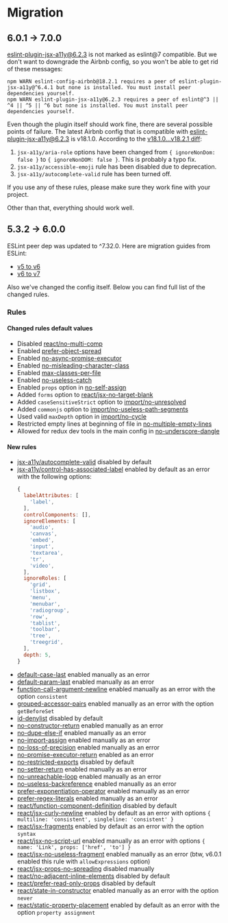 # Migration

## 6.0.1 → 7.0.0

eslint-plugin-jsx-a11y@6.2.3 is not marked as eslint@7 compatible. 
But we don't want to downgrade the Airbnb config, so you won't be able to get rid of these messages:

```
npm WARN eslint-config-airbnb@18.2.1 requires a peer of eslint-plugin-jsx-a11y@^6.4.1 but none is installed. You must install peer dependencies yourself.
npm WARN eslint-plugin-jsx-a11y@6.2.3 requires a peer of eslint@^3 || ^4 || ^5 || ^6 but none is installed. You must install peer dependencies yourself.
```

Even though the plugin itself should work fine, there are several possible points of failure.
The latest Airbnb config that is compatible with eslint-plugin-jsx-a11y@6.2.3 is v18.1.0.
According to the [v18.1.0...v18.2.1 diff](https://github.com/airbnb/javascript/compare/eslint-config-airbnb-v18.1.0...eslint-config-airbnb-v18.2.1):

1. `jsx-a11y/aria-role` options have been changed from `{ ignoreNonDom: false }` to `{ ignoreNonDOM: false }`.
   This is probably a typo fix.
2. `jsx-a11y/accessible-emoji` rule has been disabled due to deprecation.
3. `jsx-a11y/autocomplete-valid` rule has been turned off.

If you use any of these rules, please make sure they work fine with your project.

Other than that, everything should work well.


## 5.3.2 → 6.0.0

ESLint peer dep was updated to ^7.32.0. Here are migration guides from ESLint:

- [v5 to v6](https://eslint.org/docs/user-guide/migrating-to-6.0.0)
- [v6 to v7](https://eslint.org/docs/user-guide/migrating-to-7.0.0)

Also we've changed the config itself. Below you can find full list of the changed rules.

### Rules

#### Changed rules default values

- Disabled [react/no-multi-comp](https://github.com/airbnb/javascript/blob/master/packages/eslint-config-airbnb/CHANGELOG.md#1711--2019-07-01)
- Enabled [prefer-object-spread](https://github.com/airbnb/javascript/blob/master/packages/eslint-config-airbnb-base/CHANGELOG.md#1400--2019-08-09)
- Enabled [no-async-promise-executor](https://github.com/airbnb/javascript/blob/master/packages/eslint-config-airbnb-base/CHANGELOG.md#1400--2019-08-09)
- Enabled [no-misleading-character-class](https://github.com/airbnb/javascript/blob/master/packages/eslint-config-airbnb-base/CHANGELOG.md#1400--2019-08-09)
- Enabled [max-classes-per-file](https://github.com/airbnb/javascript/blob/master/packages/eslint-config-airbnb-base/CHANGELOG.md#1400--2019-08-09)
- Enabled [no-useless-catch](https://github.com/airbnb/javascript/blob/master/packages/eslint-config-airbnb-base/CHANGELOG.md#1400--2019-08-09)
- Enabled `props` option in [no-self-assign](https://github.com/airbnb/javascript/blob/master/packages/eslint-config-airbnb-base/CHANGELOG.md#1400--2019-08-09)
- Added `forms` option to [react/jsx-no-target-blank](https://github.com/yannickcr/eslint-plugin-react/blob/master/CHANGELOG.md#7250---20210827)
- Added `caseSensitiveStrict` option to [import/no-unresolved](https://github.com/import-js/eslint-plugin-import/blob/main/CHANGELOG.md#2250---2021-10-11)
- Added `commonjs` option to [import/no-useless-path-segments](https://github.com/import-js/eslint-plugin-import/blob/main/CHANGELOG.md#2190---2019-12-08)
- Used valid `maxDepth` option in [import/no-cycle](https://github.com/airbnb/javascript/blob/master/packages/eslint-config-airbnb-base/CHANGELOG.md#1421--2020-11-06)
- Restricted empty lines at beginning of file in [no-multiple-empty-lines](https://github.com/airbnb/javascript/blob/master/packages/eslint-config-airbnb-base/CHANGELOG.md#1400--2019-08-09)
- Allowed for redux dev tools in the main config in [no-underscore-dangle](https://github.com/airbnb/javascript/blob/master/packages/eslint-config-airbnb/CHANGELOG.md#1711--2019-07-01)

#### New rules

- [jsx-a11y/autocomplete-valid](https://github.com/jsx-eslint/eslint-plugin-jsx-a11y/blob/master/docs/rules/autocomplete-valid.md) disabled by default
- [jsx-a11y/control-has-associated-label](https://github.com/jsx-eslint/eslint-plugin-jsx-a11y/blob/master/docs/rules/label-has-associated-control.md) enabled by default as an error with the following options:
  ```js
  {
    labelAttributes: [
      'label',
    ],
    controlComponents: [],
    ignoreElements: [
      'audio',
      'canvas',
      'embed',
      'input',
      'textarea',
      'tr',
      'video',
    ],
    ignoreRoles: [
      'grid',
      'listbox',
      'menu',
      'menubar',
      'radiogroup',
      'row',
      'tablist',
      'toolbar',
      'tree',
      'treegrid',
    ],
    depth: 5,
  }
  ```
- [default-case-last](https://eslint.org/docs/rules/default-case-last) enabled manually as an error
- [default-param-last](https://eslint.org/docs/rules/default-param-last) enabled manually as an error
- [function-call-argument-newline](https://eslint.org/docs/rules/function-call-argument-newline) enabled manually as an error with the option `consistent`
- [grouped-accessor-pairs](https://eslint.org/docs/rules/grouped-accessor-pairs) enabled manually as an error with the option `getBeforeSet`
- [id-denylist](https://eslint.org/docs/rules/id-denylist) disabled by default
- [no-constructor-return](https://eslint.org/docs/rules/no-constructor-return) enabled manually as an error
- [no-dupe-else-if](https://eslint.org/docs/rules/no-dupe-else-if) enabled manually as an error
- [no-import-assign](https://eslint.org/docs/rules/no-import-assign) enabled manually as an error
- [no-loss-of-precision](https://eslint.org/docs/rules/no-loss-of-precision) enabled manually as an error
- [no-promise-executor-return](https://eslint.org/docs/rules/no-promise-executor-return) enabled as an error
- [no-restricted-exports](https://eslint.org/docs/rules/no-restricted-exports) disabled by default
- [no-setter-return](https://eslint.org/docs/rules/no-setter-return) enabled manually as an error
- [no-unreachable-loop](https://eslint.org/docs/rules/no-unreachable-loop) enabled manually as an error
- [no-useless-backreference](https://eslint.org/docs/rules/no-useless-backreference) enabled manually as an error
- [prefer-exponentiation-operator](https://eslint.org/docs/rules/prefer-exponentiation-operator) enabled manually as an error
- [prefer-regex-literals](https://eslint.org/docs/rules/prefer-regex-literals) enabled manually as an error
- [react/function-component-definition](https://github.com/yannickcr/eslint-plugin-react/blob/master/docs/rules/function-component-definition.md) disabled by default
- [react/jsx-curly-newline](https://github.com/yannickcr/eslint-plugin-react/blob/master/docs/rules/jsx-curly-newline.md) enabled by default as an error with options
`{ multiline: 'consistent', singleline: 'consistent' }`
- [react/jsx-fragments](https://github.com/yannickcr/eslint-plugin-react/blob/master/docs/rules/jsx-fragments.md) enabled by default as an error with the option `syntax`
- [react/jsx-no-script-url](https://github.com/yannickcr/eslint-plugin-react/blob/master/docs/rules/jsx-no-script-url.md) enabled manually as an error with options `{ name: 'Link', props: ['href', 'to'] }`
- [react/jsx-no-useless-fragment](https://github.com/yannickcr/eslint-plugin-react/blob/master/docs/rules/jsx-no-useless-fragment.md) enabled manually as an error (btw, v6.0.1 enabled this rule with `allowExpressions` option)
- [react/jsx-props-no-spreading](https://github.com/yannickcr/eslint-plugin-react/blob/master/docs/rules/jsx-props-no-spreading.md) disabled manually
- [react/no-adjacent-inline-elements](https://github.com/yannickcr/eslint-plugin-react/blob/master/docs/rules/no-adjacent-inline-elements.md) disabled by default
- [react/prefer-read-only-props](https://github.com/yannickcr/eslint-plugin-react/blob/master/docs/rules/prefer-read-only-props.md) disabled by default
- [react/state-in-constructor](https://github.com/yannickcr/eslint-plugin-react/blob/master/docs/rules/state-in-constructor.md) enabled manually as an error with the option `never`
- [react/static-property-placement](https://github.com/yannickcr/eslint-plugin-react/blob/master/docs/rules/static-property-placement.md) enabled by default as an error with the option `property assignment`
